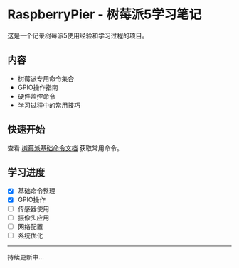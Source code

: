 # RaspberryPier - 树莓派5学习笔记

这是一个记录树莓派5使用经验和学习过程的项目。

## 内容

- 树莓派专用命令集合
- GPIO操作指南
- 硬件监控命令
- 学习过程中的常用技巧

## 快速开始

查看 [树莓派基础命令文档](./RaspberryPier/raspberrypi_basic_commands.md) 获取常用命令。

## 学习进度

- [x] 基础命令整理
- [x] GPIO操作
- [ ] 传感器使用
- [ ] 摄像头应用
- [ ] 网络配置
- [ ] 系统优化

---

持续更新中... 